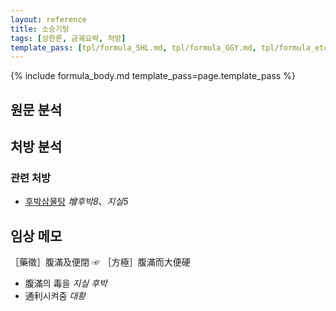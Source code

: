 ```yaml
---
layout: reference
title: 소승기탕
tags: [상한론, 금궤요략, 처방]
template_pass: [tpl/formula_SHL.md, tpl/formula_GGY.md, tpl/formula_etc.md]
---
```



{% include formula_body.md template_pass=page.template_pass %}



## 원문 분석



## 처방 분석

### 관련 처방

* [후박삼물탕]({{site.formulaurl}}/후박삼물탕) _增후박8、지실5_

## 임상 메모

［藥徵］腹滿及便閉 ☞ ［方極］腹滿而大便硬
* 腹滿의 毒을 _지실 후박_
* 通利시켜줌 _대황_
